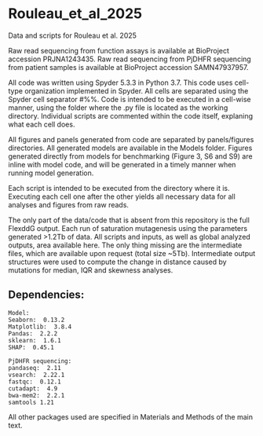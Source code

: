 # Rouleau_et_al_2025
Data and scripts for Rouleau et al. 2025

Raw read sequencing from function assays is available at BioProject accession PRJNA1243435. Raw read sequencing from PjDHFR sequencing from patient samples is available at BioProject accession SAMN47937957.

All code was written using Spyder 5.3.3 in Python 3.7. This code uses cell-type organization implemented in Spyder. All cells are separated using the Spyder cell separator #%%. Code is intended to be executed in a cell-wise manner, using the folder where the .py file is located as the working directory. Individual scripts are commented within the code itself, explaning what each cell does. 

All figures and panels generated from code are separated by panels/figures directories. All generated models are available in the Models folder. Figures generated directly from models for benchmarking (Figure 3, S6 and S9) are inline with model code, and will be generated in a timely manner when running model generation. 

Each script is intended to be executed from the directory where it is. Executing each cell one after the other yields all necessary data for all analyses and figures from raw reads. 

The only part of the data/code that is absent from this repository is the full FlexddG output. Each run of saturation mutagenesis using the parameters generated >1.2Tb of data.
All scripts and inputs, as well as global analyzed outputs, area available here. The only thing missing are the intermediate files, which are available upon request (total size ~5Tb). Intermediate output structures were used to compute the change in distance caused by mutations for median, IQR and skewness analyses. 

## Dependencies:
```
Model:
Seaborn:  0.13.2
Matplotlib:  3.8.4
Pandas:  2.2.2
sklearn:  1.6.1
SHAP:  0.45.1

PjDHFR sequencing:
pandaseq:  2.11
vsearch:  2.22.1
fastqc:  0.12.1
cutadapt:  4.9
bwa-mem2:  2.2.1
samtools 1.21
```
All other packages used are specified in Materials and Methods of the main text. 
